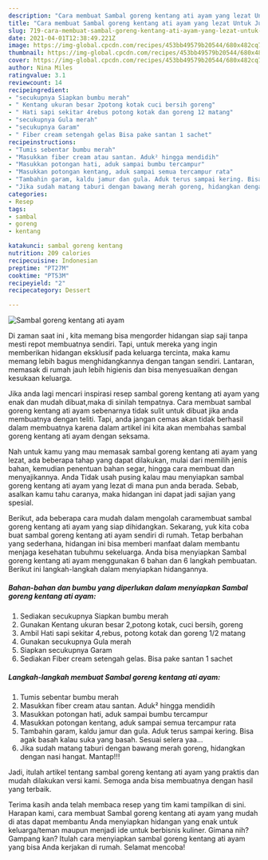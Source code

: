 ```yaml
---
description: "Cara membuat Sambal goreng kentang ati ayam yang lezat Untuk Jualan"
title: "Cara membuat Sambal goreng kentang ati ayam yang lezat Untuk Jualan"
slug: 719-cara-membuat-sambal-goreng-kentang-ati-ayam-yang-lezat-untuk-jualan
date: 2021-04-01T12:38:49.221Z
image: https://img-global.cpcdn.com/recipes/453bb49579b20544/680x482cq70/sambal-goreng-kentang-ati-ayam-foto-resep-utama.jpg
thumbnail: https://img-global.cpcdn.com/recipes/453bb49579b20544/680x482cq70/sambal-goreng-kentang-ati-ayam-foto-resep-utama.jpg
cover: https://img-global.cpcdn.com/recipes/453bb49579b20544/680x482cq70/sambal-goreng-kentang-ati-ayam-foto-resep-utama.jpg
author: Nina Miles
ratingvalue: 3.1
reviewcount: 14
recipeingredient:
- "secukupnya Siapkan bumbu merah"
- " Kentang ukuran besar 2potong kotak cuci bersih goreng"
- " Hati sapi sekitar 4rebus potong kotak dan goreng 12 matang"
- "secukupnya Gula merah"
- "secukupnya Garam"
- " Fiber cream setengah gelas Bisa pake santan 1 sachet"
recipeinstructions:
- "Tumis sebentar bumbu merah"
- "Masukkan fiber cream atau santan. Aduk² hingga mendidih"
- "Masukkan potongan hati, aduk sampai bumbu tercampur"
- "Masukkan potongan kentang, aduk sampai semua tercampur rata"
- "Tambahin garam, kaldu jamur dan gula. Aduk terus sampai kering. Bisa agak basah kalau suka yang basah. Sesuai selera yaa..."
- "Jika sudah matang taburi dengan bawang merah goreng, hidangkan dengan nasi hangat. Mantap!!!"
categories:
- Resep
tags:
- sambal
- goreng
- kentang

katakunci: sambal goreng kentang 
nutrition: 209 calories
recipecuisine: Indonesian
preptime: "PT27M"
cooktime: "PT53M"
recipeyield: "2"
recipecategory: Dessert

---
```



![Sambal goreng kentang ati ayam](https://img-global.cpcdn.com/recipes/453bb49579b20544/680x482cq70/sambal-goreng-kentang-ati-ayam-foto-resep-utama.jpg)

Di zaman  saat ini , kita memang bisa mengorder hidangan siap saji tanpa mesti repot membuatnya sendiri. Tapi, untuk mereka yang ingin memberikan hidangan eksklusif pada keluarga tercinta, maka kamu memang lebih bagus menghidangkannya dengan tangan sendiri. Lantaran, memasak di rumah jauh lebih higienis dan bisa menyesuaikan dengan kesukaan keluarga.

Jika anda lagi mencari inspirasi resep sambal goreng kentang ati ayam yang enak dan mudah dibuat,maka di sinilah tempatnya. Cara membuat sambal goreng kentang ati ayam  sebenarnya tidak sulit untuk dibuat jika anda membuatnya dengan teliti. Tapi, anda jangan cemas akan tidak berhasil dalam membuatnya 
karena dalam artikel ini kita akan membahas sambal goreng kentang ati ayam dengan seksama.  



Nah untuk kamu yang mau memasak sambal goreng kentang ati ayam yang lezat, ada beberapa tahap yang dapat dilakukan, mulai dari memilih jenis bahan, kemudian penentuan bahan segar, hingga cara membuat dan menyajikannya. Anda Tidak usah pusing kalau mau menyiapkan sambal goreng kentang ati ayam yang lezat di mana pun anda berada. Sebab, asalkan kamu  tahu caranya, maka hidangan ini dapat jadi sajian yang spesial.

Berikut, ada beberapa cara mudah dalam mengolah caramembuat sambal goreng kentang ati ayam yang siap dihidangkan. Sekarang, yuk kita coba buat sambal goreng kentang ati ayam sendiri di rumah. Tetap berbahan yang sederhana, hidangan ini bisa memberi manfaat dalam membantu menjaga kesehatan tubuhmu sekeluarga. Anda bisa menyiapkan Sambal goreng kentang ati ayam menggunakan 6 bahan dan 6 langkah pembuatan. Berikut ini langkah-langkah dalam menyiapkan hidangannya.

<!--inarticleads1-->

##### Bahan-bahan dan bumbu yang diperlukan dalam menyiapkan Sambal goreng kentang ati ayam:

1. Sediakan secukupnya Siapkan bumbu merah
1. Gunakan  Kentang ukuran besar 2,potong kotak, cuci bersih, goreng
1. Ambil  Hati sapi sekitar 4,rebus, potong kotak dan goreng 1/2 matang
1. Gunakan secukupnya Gula merah
1. Siapkan secukupnya Garam
1. Sediakan  Fiber cream setengah gelas. Bisa pake santan 1 sachet




<!--inarticleads2-->

##### Langkah-langkah membuat Sambal goreng kentang ati ayam:

1. Tumis sebentar bumbu merah
1. Masukkan fiber cream atau santan. Aduk² hingga mendidih
1. Masukkan potongan hati, aduk sampai bumbu tercampur
1. Masukkan potongan kentang, aduk sampai semua tercampur rata
1. Tambahin garam, kaldu jamur dan gula. Aduk terus sampai kering. Bisa agak basah kalau suka yang basah. Sesuai selera yaa...
1. Jika sudah matang taburi dengan bawang merah goreng, hidangkan dengan nasi hangat. Mantap!!!




Jadi, itulah artikel tentang  sambal goreng kentang ati ayam  yang praktis dan mudah dilakukan versi kami. Semoga anda bisa membuatnya dengan hasil yang terbaik. 

Terima kasih anda telah membaca resep yang tim kami tampilkan di sini. Harapan kami, cara membuat  Sambal goreng kentang ati ayam yang mudah di atas dapat membantu Anda menyiapkan hidangan yang enak untuk keluarga/teman maupun menjadi ide untuk berbisnis kuliner. Gimana nih? Gampang kan? Itulah cara menyiapkan sambal goreng kentang ati ayam yang bisa Anda kerjakan di rumah. Selamat mencoba!


